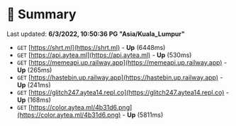 # 📖 Summary
Last updated: **6/3/2022, 10:50:36 PG "Asia/Kuala_Lumpur"**

- `GET` [https://shrt.ml](https://shrt.ml) - **Up** (6448ms)
- `GET` [https://api.aytea.ml](https://api.aytea.ml) - **Up** (530ms)
- `GET` [https://memeapi.up.railway.app](https://memeapi.up.railway.app) - **Up** (265ms)
- `GET` [https://hastebin.up.railway.app](https://hastebin.up.railway.app) - **Up** (241ms)
- `GET` [https://glitch247.aytea14.repl.co](https://glitch247.aytea14.repl.co) - **Up** (168ms)
- `GET` [https://color.aytea.ml/4b31d6.png](https://color.aytea.ml/4b31d6.png) - **Up** (5811ms)
